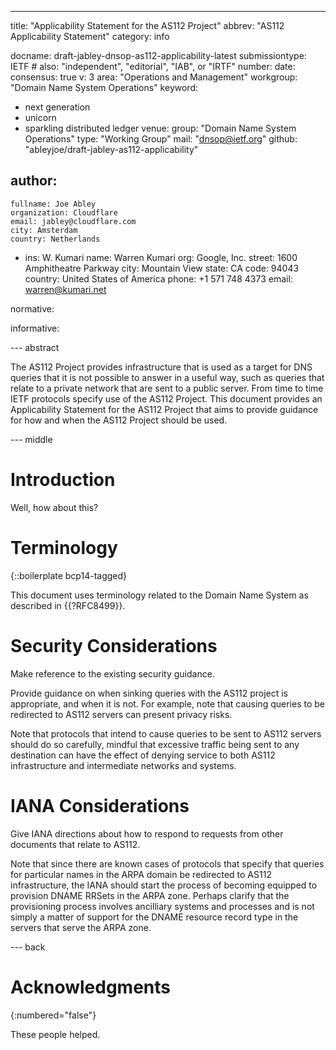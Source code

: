 ---
title: "Applicability Statement for the AS112 Project"
abbrev: "AS112 Applicability Statement"
category: info

docname: draft-jabley-dnsop-as112-applicability-latest
submissiontype: IETF  # also: "independent", "editorial", "IAB", or "IRTF"
number:
date:
consensus: true
v: 3
area: "Operations and Management"
workgroup: "Domain Name System Operations"
keyword:
 - next generation
 - unicorn
 - sparkling distributed ledger
venue:
  group: "Domain Name System Operations"
  type: "Working Group"
  mail: "dnsop@ietf.org"
  github: "ableyjoe/draft-jabley-as112-applicability"

author:
 -
    fullname: Joe Abley
    organization: Cloudflare
    email: jabley@cloudflare.com
    city: Amsterdam
    country: Netherlands
 -
    ins: W. Kumari
    name: Warren Kumari
    org: Google, Inc.
    street: 1600 Amphitheatre Parkway
    city: Mountain View
    state: CA
    code: 94043
    country: United States of America
    phone: +1 571 748 4373
    email: warren@kumari.net

normative:

informative:


--- abstract

The AS112 Project provides infrastructure that is used as a target for
DNS queries that it is not possible to answer in a useful way, such as
queries that relate to a private network that are sent to a public
server. From time to time IETF protocols specify use of the AS112
Project. This document provides an Applicability Statement for the
AS112 Project that aims to provide guidance for how and when the
AS112 Project should be used.


--- middle

# Introduction

Well, how about this?


# Terminology

{::boilerplate bcp14-tagged}

This document uses terminology related to the Domain Name System as
described in {{?RFC8499}}.

# Security Considerations

Make reference to the existing security guidance.

Provide guidance on when sinking queries with the AS112 project is appropriate, and when it is not. For example, note that causing queries to be redirected to AS112 servers can present privacy risks.

Note that protocols that intend to cause queries to be sent to AS112 servers should do so carefully, mindful that excessive traffic being sent to any destination can have the effect of denying service to both AS112 infrastructure and intermediate networks and systems.


# IANA Considerations

Give IANA directions about how to respond to requests from other documents that relate to AS112.

Note that since there are known cases of protocols that specify that queries for particular names in the ARPA domain be redirected to AS112 infrastructure, the IANA should start the process of becoming equipped to provision DNAME RRSets in the ARPA zone. Perhaps clarify that the provisioning process involves ancilliary systems and processes and is not simply a matter of support for the DNAME resource record type in the servers that serve the ARPA zone.

--- back

# Acknowledgments
{:numbered="false"}

These people helped.

